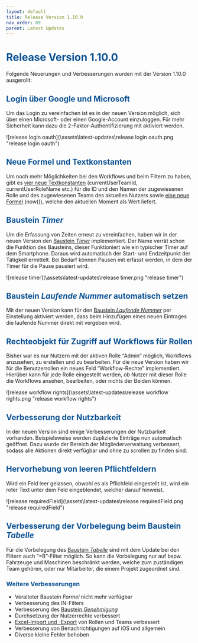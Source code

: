 ```yaml
---
layout: default
title: Release Version 1.10.0
nav_order: 89
parent: Latest Updates
---
```


# <span style="color:#0b5394">**Release Version 1.10.0**</span>

Folgende Neuerungen und Verbesserungen wurden mit der Version 1.10.0 ausgerollt:

## <span style="color:#0b5394">**Login über Google und Microsoft**</span>

Um das Login zu vereinfachen ist es in der neuen Version möglich, sich über einen Microsoft- oder einen Google-Account einzuloggen. Für mehr Sicherheit kann dazu die 2-Faktor-Authentifizierung mit aktiviert werden.

![release login oauth](\assets\latest-updates\release login oauth.png "release login oauth")

## <span style="color:#0b5394">**Neue Formel und Textkonstanten**</span>

Um noch mehr Möglichkeiten bei den Workflows und beim Filtern zu haben, gibt es [vier neue Textkonstanten](/docs/formulary/childs/symbol-operator.html#textkonstanten)
(currentUserTeamId, currentUserRoleName etc.) für die ID und den Namen der zugewiesenen Rolle und des zugewiesenen Teams des aktuellen Nutzers sowie [eine neue Formel](/docs/formulary/childs/formula%20date.html#liste-mit-standard-datumsformeln) (now()), welche den aktuellen Moment als Wert liefert.

## <span style="color:#0b5394">**Baustein _Timer_**</span>

Um die Erfassung von Zeiten erneut zu vereinfachen, haben wir in der neuen Version den [Baustein _Timer_](/docs/record-spec-settings/grand-childs-form/timer.html) implementiert. Der Name verrät schon die Funktion des Bausteins, dieser Funktioniert wie ein typischer Timer auf dem Smartphone. Daraus wird automatisch der Start- und Endzeitpunkt der Tätigkeit ermittelt. Bei Bedarf können Pausen mit erfasst werden, in dem der Timer für die Pause pausiert wird.

![release timer](\assets\latest-updates\release timer.png "release timer")

## <span style="color:#0b5394">**Baustein _Laufende Nummer_ automatisch setzen**</span>

Mit der neuen Version kann für den [Baustein _Laufende Nummer_](/docs/record-spec-settings/grand-child-expanded/rolling-number.html) per Einstellung aktiviert werden, dass beim Hinzufügen eines neuen Eintrages die laufende Nummer direkt mit vergeben wird.

## <span style="color:#0b5394">**Rechteobjekt für Zugriff auf Workflows für Rollen**</span>

Bisher war es nur Nutzern mit der aktiven Rolle “Admin” möglich, Workflows anzusehen, zu erstellen und zu bearbeiten. Für die neue Version haben wir für die Benutzerrollen ein neues Feld “Workflow-Rechte” implementiert. Hierüber kann für jede Rolle eingestellt werden, ob Nutzer mit dieser Rolle die Workflows ansehen, bearbeiten, oder nichts der Beiden können.

![release workflow rights](\assets\latest-updates\release workflow rights.png "release workflow rights")

## <span style="color:#0b5394">**Verbesserung der Nutzbarkeit**</span>

In der neuen Version sind einige Verbesserungen der Nutzbarkeit vorhanden. Beispielsweise werden duplizierte Einträge nun automatisch geöffnet. Dazu wurde der Bereich der Mitgliederverwaltung verbessert, sodass alle Aktionen direkt verfügbar und ohne zu scrollen zu finden sind.

## <span style="color:#0b5394">**Hervorhebung von leeren Pflichtfeldern**</span>

Wird ein Feld leer gelassen, obwohl es als Pflichfeld eingestellt ist, wird ein roter Text unter dem Feld eingeblendet, welcher darauf hinweist.

![release requiredField](\assets\latest-updates\release requiredField.png "release requiredField")

## <span style="color:#0b5394">**Verbesserung der Vorbelegung beim Baustein _Tabelle_**</span>

Für die Vorbelegung des [Baustein _Tabelle_](/docs/record-spec-settings/grand-child-expanded/table.html) sind mit dem Update bei den Filtern auch “=B”-Filter möglich.
So kann die Vorbelegung nur auf bspw. Fahrzeuge und Maschinen beschränkt werden, welche zum zuständigen Team gehören, oder nur Mitarbeiter, die einem Projekt zugeordnet sind.

### <span style="color:#0b5394">**Weitere Verbesserungen**</span>

-   Veralteter Baustein _Formel_ nicht mehr verfügbar
-   Verbesserung des IN-Filters
-   Verbesserung des [Baustein _Genehmigung_](/docs/record-spec-settings/grand-child-expanded/approval.html)
-   Durchsetzung der Nutzerrechte verbessert
-   [Excel-Import und -Export](/docs/import-export.html#mitglieder-und-nutzerrollen-mit-excel) von Rollen und Teams verbessert
-   Verbesserung von Benachrichtigungen auf iOS und allgemein
-   Diverse kleine Fehler behoben
